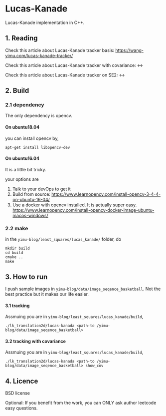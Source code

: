 # Lucas-Kanade

Lucas-Kanade implementation in C++.

## 1. Reading

Check this article about Lucas-Kanade tracker basis: https://wang-yimu.com/lucas-kanade-tracker/

Check this article about Lucas-Kanade tracker with covariance: <->

Check this article about Lucas-Kanade tracker on SE2: <->

## 2. Build

### 2.1 dependency

The only dependency is opencv.

#### On ubuntu18.04 

you can install opencv by,

```
apt-get install libopencv-dev
```

#### On ubuntu16.04 

It is a little bit tricky.

your options are
1. Talk to your devOps to get it
2. Build from source: https://www.learnopencv.com/install-opencv-3-4-4-on-ubuntu-16-04/
3. Use a docker with opencv installed. It is actually super easy. https://www.learnopencv.com/install-opencv-docker-image-ubuntu-macos-windows/

### 2.2 make

in the `yimu-blog/least_squares/lucas_kanade/` folder, do

```
mkdir build
cd build
cmake ..
make
```

## 3. How to run

I push sample images in `yimu-blog/data/image_seqence_basketball`. Not the best practice but it makes our life easier.
#### 3.1 tracking

Assmuing you are in `yimu-blog/least_squares/lucas_kanade/build`,
```
./lk_translation2d/lucas-kanada <path-to /yimu-blog/data/image_seqence_basketball>
```

#### 3.2 tracking with covariance

Assmuing you are in `yimu-blog/least_squares/lucas_kanade/build`,
```
./lk_translation2d/lucas-kanada <path-to /yimu-blog/data/image_seqence_basketball> show_cov
```

## 4. Licence

BSD license

Optional: If you benefit from the work, you can ONLY ask author leetcode easy questions.




